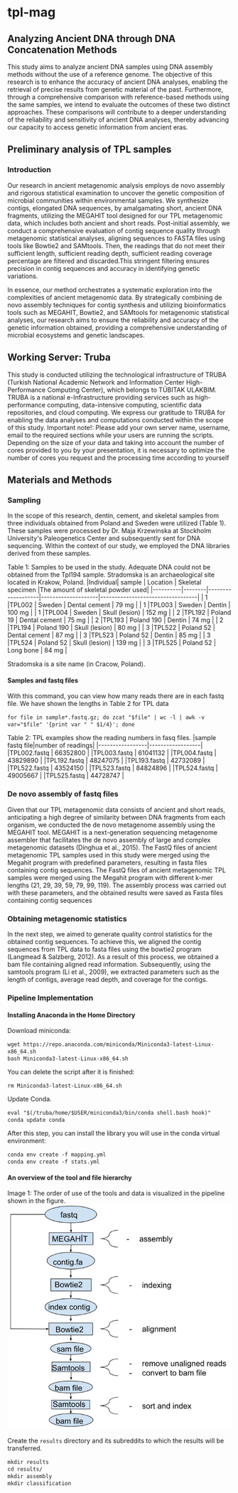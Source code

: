 # tpl-mag

## Analyzing Ancient DNA through DNA Concatenation Methods

This study aims to analyze ancient DNA samples using DNA assembly methods without the use of a reference genome. The objective of this research is to enhance the accuracy of ancient DNA analyses, enabling the retrieval of precise results from genetic material of the past. Furthermore, through a comprehensive comparison with reference-based methods using the same samples, we intend to evaluate the outcomes of these two distinct approaches. These comparisons will contribute to a deeper understanding of the reliability and sensitivity of ancient DNA analyses, thereby advancing our capacity to access genetic information from ancient eras.

## Preliminary analysis of TPL samples

### Introduction

Our research in ancient metagenomic analysis employs de novo assembly and rigorous statistical examination to uncover the genetic composition of microbial communities within environmental samples. We synthesize contigs, elongated DNA sequences, by amalgamating short, ancient DNA fragments, utilizing the MEGAHIT tool designed for our TPL metagenomic data, which includes both ancient and short reads. Post-initial assembly, we conduct a comprehensive evaluation of contig sequence quality through metagenomic statistical analyses, aligning sequences to FASTA files using tools like Bowtie2 and SAMtools. Then, the readings that do not meet their sufficient length, sufficient reading depth, sufficient reading coverage percentage are filtered and discarded.This stringent filtering ensures precision in contig sequences and accuracy in identifying genetic variations.

In essence, our method orchestrates a systematic exploration into the complexities of ancient metagenomic data. By strategically combining de novo assembly techniques for contig synthesis and utilizing bioinformatics tools such as MEGAHIT, Bowtie2, and SAMtools for metagenomic statistical analyses, our research aims to ensure the reliability and accuracy of the genetic information obtained, providing a comprehensive understanding of microbial ecosystems and genetic landscapes.


## Working Server: Truba

This study is conducted utilizing the technological infrastructure of TRUBA (Turkish National Academic Network and Information Center High-Performance Computing Center), which belongs to TÜBITAK ULAKBIM. TRUBA is a national e-Infrastructure providing services such as high-performance computing, data-intensive computing, scientific data repositories, and cloud computing. We express our gratitude to TRUBA for enabling the data analyses and computations conducted within the scope of this study.
Important note!: Please add your own server name, username, email to the required sections while your users are running the scripts. Depending on the size of your data and taking into account the number of cores provided to you by your presentation, it is necessary to optimize the number of cores you request and the processing time according to yourself

## Materials and Methods

### Sampling

In the scope of this research, dentin, cement, and skeletal samples from three individuals obtained from Poland and Sweden were utilized (Table 1). These samples were processed by Dr. Maja Krzewinska at Stockholm University's Paleogenetics Center and subsequently sent for DNA sequencing. Within the context of our study, we employed the DNA libraries derived from these samples.

Table 1: Samples to be used in the study. Adequate DNA could not be obtained from the Tpl194 sample. Stradomska is an archaeological site located in Krakow, Poland.
|Individual| sample |    Location       | Skeletal specimen  |The amount of skeletal powder used|
|----------|--------|-------------------|--------------------|----------------------------------|
|     1    |TPL002  |	Sweden          |	  Dental cement  |             79 mg                |
|     1    |TPL003  |	Sweden          |	  Dentin  	     |             100 mg               |
|     1    |TPL004  |	Sweden          |	  Skull (lesion) |             152 mg               |
|     2    |TPL192  |	Poland 19       |	  Dental cement  |             75 mg                |
|     2    |TPL193  |	Poland 190      |	  Dentin         |             74 mg                |
|     2    |TPL194  |   Poland 190      |     Skull (lesion) |             80 mg                |
|     3    |TPL522  |	Poland 52       |	  Dental cement  |             87 mg                |
|     3    |TPL523  |	Poland 52       |	  Dentin       	 |             85 mg                |
|     3    |TPL524  |	Poland 52       |	  Skull (lesion) |             139 mg               |
|     3    |TPL525  |	Poland 52       |	  Long bone 	 |             84 mg                |

Stradomska is a site name (in Cracow, Poland).

#### Samples and fastq files

With this command, you can view how many reads there are in each fastq file. We have shown the lengths in Table 2 for TPL data
```
for file in sample*.fastq.gz; do zcat "$file" | wc -l | awk -v var="$file" '{print var " " $1/4}'; done
```
Table 2: TPL examples show the reading numbers in fasq files.
|sample fastq file|number of readings|
|-----------------|------------------|
|TPL002.fastq     |    66352800      |
|TPL003.fastq     |    61041132      |
|TPL004.fastq     |    43829890      |
|TPL192.fastq     |    48247075      |
|TPL193.fastq     |    42732089      |
|TPL522.fastq     |    43524150      |
|TPL523.fastq     |    84824896      |
|TPL524.fastq     |    49005667      |
|TPL525.fastq     |    44728747      |

### De novo assembly of fastq files
Given that our TPL metagenomic data consists of ancient and short reads, anticipating a high degree of similarity between DNA fragments from each organism, we conducted the de novo metagenome assembly using the MEGAHIT tool. MEGAHIT is a next-generation sequencing metagenome assembler that facilitates the de novo assembly of large and complex metagenomic datasets (Dinghua et al., 2015).
The FastQ files of ancient metagenomic TPL samples used in this study were merged using the Megahit program with predefined parameters, resulting in fasta files containing contig sequences. The FastQ files of ancient metagenomic TPL samples were merged using the Megahit program with different k-mer lengths (21, 29, 39, 59, 79, 99, 119). The assembly process was carried out with these parameters, and the obtained results were saved as Fasta files containing contig sequences

### Obtaining metagenomic statistics
In the next step, we aimed to generate quality control statistics for the obtained contig sequences. To achieve this, we aligned the contig sequences from TPL data to fasta files using the bowtie2 program (Langmead & Salzberg, 2012). As a result of this process, we obtained a bam file containing aligned read information. Subsequently, using the samtools program (Li et al., 2009), we extracted parameters such as the length of contigs, average read depth, and coverage for the contigs.

### Pipeline Implementation

#### Installing Anaconda in the Home Directory

Download miniconda:
```
wget https://repo.anaconda.com/miniconda/Miniconda3-latest-Linux-x86_64.sh
bash Miniconda3-latest-Linux-x86_64.sh
```

You can delete the script after it is finished:
```
rm Miniconda3-latest-Linux-x86_64.sh
```

Update Conda.
```
eval "$(/truba/home/$USER/miniconda3/bin/conda shell.bash hook)"
conda update conda
```

After this step, you can install the library you will use in the conda virtual environment:
```
conda env create -f mapping.yml
conda env create -f stats.yml
```
#### An overview of the tool and file hierarchy

Image 1: The order of use of the tools and data is visualized in the pipeline shown in the figure.
![pipeline](image.png)

Create the `results` directory and its subreddits to which the results will be transferred.
```
mkdir results
cd results/
mkdir assembly
mkdir classification
```